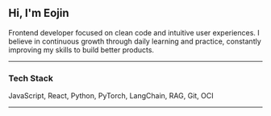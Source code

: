 ## Hi, I'm Eojin

Frontend developer focused on clean code and intuitive user experiences.
I believe in continuous growth through daily learning and practice, constantly improving my skills to build better products.

---

### Tech Stack

JavaScript, React, Python, PyTorch, LangChain, RAG, Git, OCI

---

